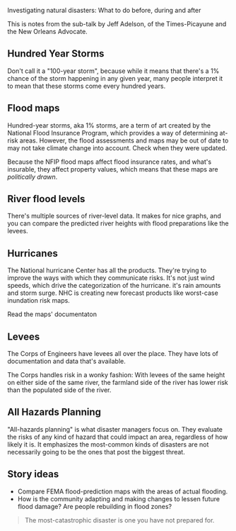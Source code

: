 Investigating natural disasters: What to do before, during and after

This is notes from the sub-talk by Jeff Adelson, of the Times-Picayune and the New Orleans Advocate.


## Hundred Year Storms

Don't call it a "100-year storm", because while it means that there's a 1% chance of the storm happening in any given year, many people interpret it to mean that these storms come every hundred years.

## Flood maps

Hundred-year storms, aka 1% storms, are a term of art created by the National Flood Insurance Program, which provides a way of determining at-risk areas. However, the flood assessments and maps may be out of date to may not take climate change into account. Check when they were updated.

Because the NFIP flood maps affect flood insurance rates, and what's insurable, they affect property values, which means that these maps are _politically drawn_.

## River flood levels

There's multiple sources of river-level data. It makes for nice graphs, and you can compare the predicted river heights with flood preparations like the levees.

## Hurricanes

The National hurricane Center has all the products. They're trying to improve the ways with which they communicate risks. It's not just wind speeds, which drive the categorization of the hurricane. it's rain amounts and storm surge. NHC is creating new forecast products like worst-case inundation risk maps.

Read the maps' documentaton

## Levees

The Corps of Engineers have levees all over the place. They have lots of documentation and data that's available.

The Corps handles risk in a wonky fashion: With levees of the same height on either side of the same river, the farmland side of the river has lower risk than the populated side of the river.

## All Hazards Planning

"All-hazards planning" is what disaster managers focus on. They evaluate the risks of any kind of hazard that could impact an area, regardless of how likely it is. It emphasizes the most-common kinds of disasters are not necessarily going to be the ones that post the biggest threat.

## Story ideas

- Compare FEMA flood-prediction maps with the areas of actual flooding.
- How is the community adapting and making changes to lessen future flood damage? Are people rebuilding in flood zones?

> The most-catastrophic disaster is one you have not prepared for.
